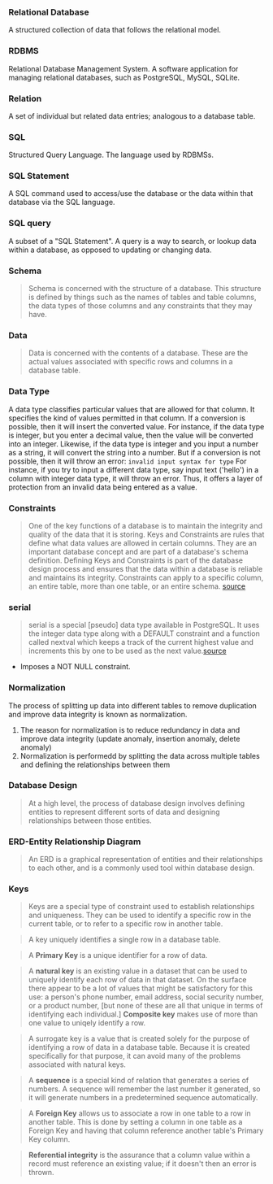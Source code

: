 ### Relational Database 	
A structured collection of data that follows the relational model.

### RDBMS 	
Relational Database Management System. A software application for managing relational databases, such as PostgreSQL, MySQL, SQLite.

### Relation 	
A set of individual but related data entries; analogous to a database table.

### SQL 	
Structured Query Language. The language used by RDBMSs.

### SQL Statement 	
A SQL command used to access/use the database or the data within that database via the SQL language.

### SQL query 	
A subset of a "SQL Statement". A query is a way to search, or lookup data within a database, as opposed to updating or changing data.

### Schema
> Schema is concerned with the structure of a database. This structure is defined by things such as the names of tables and table columns, the data types of those columns and any constraints that they may have.

### Data
> Data is concerned with the contents of a database. These are the actual values associated with specific rows and columns in a database table.

### Data Type
A data type classifies particular values that are allowed for that column. It specifies the kind of values permitted in that column. If a conversion is possible, then it will insert the converted value. For instance, if the data type is integer, but you enter a decimal value, then the value will be converted into an integer. Likewise, if the data type is integer and you input a number as a string, it will convert the string into a number. But if a conversion is not possible, then it will throw an error: `invalid input syntax for type` For instance, if you try to input a different data type, say input text ('hello') in a column with integer data type, it will throw an error. Thus, it offers a layer of protection from an invalid data being entered as a value.

### Constraints
> One of the key functions of a database is to maintain the integrity and quality of the data that it is storing. Keys and Constraints are rules that define what data values are allowed in certain columns. They are an important database concept and are part of a database's schema definition. Defining Keys and Constraints is part of the database design process and ensures that the data within a database is reliable and maintains its integrity. Constraints can apply to a specific column, an entire table, more than one table, or an entire schema. [source](https://launchschool.com/books/sql/read/create_table)

### serial
> serial is a special [pseudo] data type available in PostgreSQL. It uses the integer data type along with a DEFAULT constraint and a function called nextval which keeps a track of the current highest value and increments this by one to be used as the next value.[source](https://launchschool.com/books/sql/read/create_table)
* Imposes a NOT NULL constraint.

### Normalization
The process of splitting up data into different tables to remove duplication and improve data integrity is known as normalization.

1. The reason for normalization is to reduce redundancy in data and improve data integrity (update anomaly, insertion anomaly, delete anomaly)
2. Normalization is performedd by splitting the data across multiple tables and defining the relationships between them

### Database Design
> At a high level, the process of database design involves defining entities to represent different sorts of data and designing relationships between those entities.

### ERD-Entity Relationship Diagram
> An ERD is a graphical representation of entities and their relationships to each other, and is a commonly used tool within database design.

### Keys
> Keys are a special type of constraint used to establish relationships and uniqueness. They can be used to identify a specific row in the current table, or to refer to a specific row in another table. 

> A key uniquely identifies a single row in a database table.

> A __Primary Key__ is a unique identifier for a row of data.

> A __natural key__ is an existing value in a dataset that can be used to uniquely identify each row of data in that dataset. On the surface there appear to be a lot of values that might be satisfactory for this use: a person's phone number, email address, social security number, or a product number, [but none of these are all that unique in terms of identifying each individual.]
> __Composite key__ makes use of more than one value to uniqely identify a row.

> A surrogate key is a value that is created solely for the purpose of identifying a row of data in a database table. Because it is created specifically for that purpose, it can avoid many of the problems associated with natural keys.

> A __sequence__ is a special kind of relation that generates a series of numbers. A sequence will remember the last number it generated, so it will generate numbers in a predetermined sequence automatically.

> A __Foreign Key__ allows us to associate a row in one table to a row in another table. This is done by setting a column in one table as a Foreign Key and having that column reference another table's Primary Key column.

> __Referential integrity__ is the assurance that a column value within a record must reference an existing value; if it doesn't then an error is thrown. 
